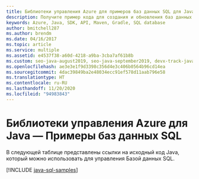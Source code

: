 ```yaml
---
title: Библиотеки управления Azure для примеров баз данных SQL для Java
description: Получите пример кода для создания и обновления баз данных SQL Azure с помощью библиотек управления Azure для Java.
keywords: Azure, Java, SDK, API, Maven, Gradle, SQL database
author: bmitchell287
ms.author: brendm
ms.date: 04/16/2017
ms.topic: article
ms.service: multiple
ms.assetid: e4537f38-a60d-4218-a9ba-3cba7af61b8b
ms.custom: seo-java-august2019, seo-java-september2019, devx-track-java
ms.openlocfilehash: ae3e3e1f9d3398c356d4e3c406b0564b96cd14ea
ms.sourcegitcommit: 4dac39849ba2e48034ecc91ef578d11aab796e58
ms.translationtype: HT
ms.contentlocale: ru-RU
ms.lasthandoff: 11/20/2020
ms.locfileid: "94983843"
---
```

# <a name="azure-management-libraries-for-java---sql-database-samples"></a>Библиотеки управления Azure для Java — Примеры баз данных SQL

В следующей таблице представлены ссылки на исходный код Java, который можно использовать для управления Базой данных SQL.

[!INCLUDE [java-sql-samples](includes/java-sql-samples.md)]